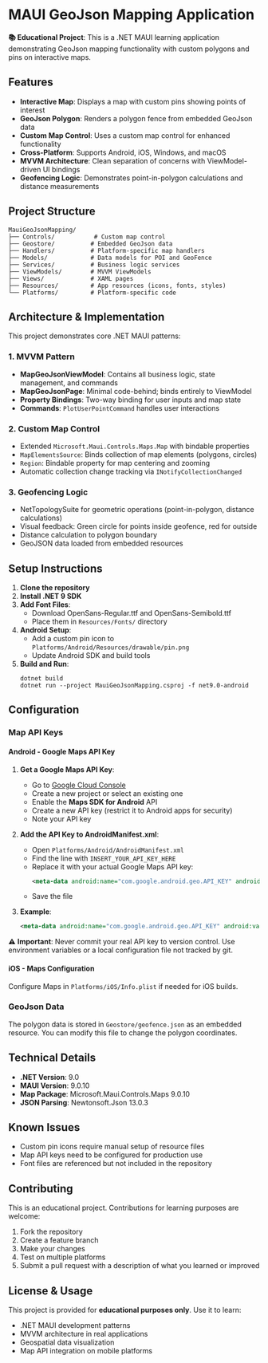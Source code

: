 # MAUI GeoJson Mapping Application

**📚 Educational Project**: This is a .NET MAUI learning application demonstrating GeoJson mapping functionality with custom polygons and pins on interactive maps.

## Features

- **Interactive Map**: Displays a map with custom pins showing points of interest
- **GeoJson Polygon**: Renders a polygon fence from embedded GeoJson data
- **Custom Map Control**: Uses a custom map control for enhanced functionality
- **Cross-Platform**: Supports Android, iOS, Windows, and macOS
- **MVVM Architecture**: Clean separation of concerns with ViewModel-driven UI bindings
- **Geofencing Logic**: Demonstrates point-in-polygon calculations and distance measurements

## Project Structure

```
MauiGeoJsonMapping/
├── Controls/           # Custom map control
├── Geostore/          # Embedded GeoJson data
├── Handlers/          # Platform-specific map handlers
├── Models/            # Data models for POI and GeoFence
├── Services/          # Business logic services
├── ViewModels/        # MVVM ViewModels
├── Views/             # XAML pages
├── Resources/         # App resources (icons, fonts, styles)
└── Platforms/         # Platform-specific code
```

## Architecture & Implementation

This project demonstrates core .NET MAUI patterns:

### 1. MVVM Pattern
- **MapGeoJsonViewModel**: Contains all business logic, state management, and commands
- **MapGeoJsonPage**: Minimal code-behind; binds entirely to ViewModel
- **Property Bindings**: Two-way binding for user inputs and map state
- **Commands**: `PlotUserPointCommand` handles user interactions

### 2. Custom Map Control
- Extended `Microsoft.Maui.Controls.Maps.Map` with bindable properties
- `MapElementsSource`: Binds collection of map elements (polygons, circles)
- `Region`: Bindable property for map centering and zooming
- Automatic collection change tracking via `INotifyCollectionChanged`

### 3. Geofencing Logic
- NetTopologySuite for geometric operations (point-in-polygon, distance calculations)
- Visual feedback: Green circle for points inside geofence, red for outside
- Distance calculation to polygon boundary
- GeoJSON data loaded from embedded resources

## Setup Instructions

1. **Clone the repository**
2. **Install .NET 9 SDK**
3. **Add Font Files**:
   - Download OpenSans-Regular.ttf and OpenSans-Semibold.ttf
   - Place them in `Resources/Fonts/` directory
4. **Android Setup**:
   - Add a custom pin icon to `Platforms/Android/Resources/drawable/pin.png`
   - Update Android SDK and build tools
5. **Build and Run**:
   ```
   dotnet build
   dotnet run --project MauiGeoJsonMapping.csproj -f net9.0-android
   ```

## Configuration

### Map API Keys

#### Android - Google Maps API Key

1. **Get a Google Maps API Key**:
   - Go to [Google Cloud Console](https://console.cloud.google.com/)
   - Create a new project or select an existing one
   - Enable the **Maps SDK for Android** API
   - Create a new API key (restrict it to Android apps for security)
   - Note your API key

2. **Add the API Key to AndroidManifest.xml**:
   - Open `Platforms/Android/AndroidManifest.xml`
   - Find the line with `INSERT_YOUR_API_KEY_HERE`
   - Replace it with your actual Google Maps API key:
     ```xml
     <meta-data android:name="com.google.android.geo.API_KEY" android:value="YOUR_API_KEY_HERE" />
     ```
   - Save the file

3. **Example**:
   ```xml
   <meta-data android:name="com.google.android.geo.API_KEY" android:value="AIzaSyD1234567890abcdefghijklmnopqrstu" />
   ```

⚠️ **Important**: Never commit your real API key to version control. Use environment variables or a local configuration file not tracked by git.

#### iOS - Maps Configuration
Configure Maps in `Platforms/iOS/Info.plist` if needed for iOS builds.

### GeoJson Data
The polygon data is stored in `Geostore/geofence.json` as an embedded resource. You can modify this file to change the polygon coordinates.

## Technical Details

- **.NET Version**: 9.0
- **MAUI Version**: 9.0.10
- **Map Package**: Microsoft.Maui.Controls.Maps 9.0.10
- **JSON Parsing**: Newtonsoft.Json 13.0.3

## Known Issues

- Custom pin icons require manual setup of resource files
- Map API keys need to be configured for production use
- Font files are referenced but not included in the repository

## Contributing

This is an educational project. Contributions for learning purposes are welcome:

1. Fork the repository
2. Create a feature branch
3. Make your changes
4. Test on multiple platforms
5. Submit a pull request with a description of what you learned or improved

## License & Usage

This project is provided for **educational purposes only**. Use it to learn:
- .NET MAUI development patterns
- MVVM architecture in real applications
- Geospatial data visualization
- Map API integration on mobile platforms